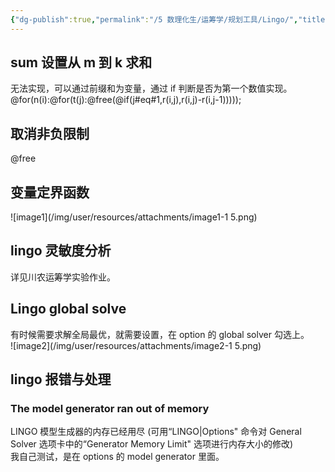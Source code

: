 ```yaml
---
{"dg-publish":true,"permalink":"/5 数理化生/运筹学/规划工具/Lingo/","title":"Lingo"}
---
```



## sum 设置从 m 到 k 求和
无法实现，可以通过前缀和为变量，通过 if 判断是否为第一个数值实现。  
@for(n(i):@for(t(j):@free(@if(j#eq#1,r(i,j),r(i,j)-r(i,j-1)))));

## 取消非负限制
@free

## 变量定界函数
![image1](/img/user/resources/attachments/image1-1 5.png)
## lingo 灵敏度分析
详见川农运筹学实验作业。

## Lingo global solve
有时候需要求解全局最优，就需要设置，在 option 的 global solver 勾选上。  
![image2](/img/user/resources/attachments/image2-1 5.png)

## lingo 报错与处理
### The model generator ran out of memory
LINGO 模型生成器的内存已经用尽 (可用“LINGO\|Options" 命令对 General Solver 选项卡中的“Generator Memory Limit" 选项进行内存大小的修改)  
我自己测试，是在 options 的 model generator 里面。